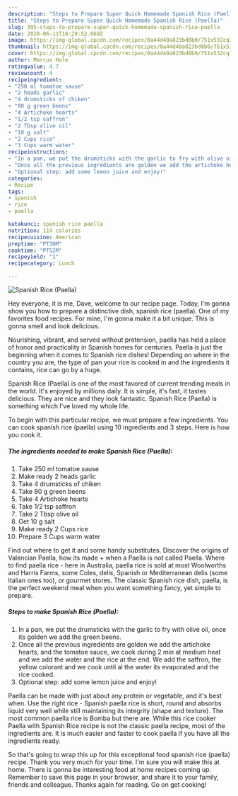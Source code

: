 ```yaml
---
description: "Steps to Prepare Super Quick Homemade Spanish Rice (Paella)"
title: "Steps to Prepare Super Quick Homemade Spanish Rice (Paella)"
slug: 395-steps-to-prepare-super-quick-homemade-spanish-rice-paella
date: 2020-06-11T16:29:52.669Z
image: https://img-global.cpcdn.com/recipes/0a44d40a823bd8b0/751x532cq70/spanish-rice-paella-recipe-main-photo.jpg
thumbnail: https://img-global.cpcdn.com/recipes/0a44d40a823bd8b0/751x532cq70/spanish-rice-paella-recipe-main-photo.jpg
cover: https://img-global.cpcdn.com/recipes/0a44d40a823bd8b0/751x532cq70/spanish-rice-paella-recipe-main-photo.jpg
author: Marcus Hale
ratingvalue: 4.7
reviewcount: 4
recipeingredient:
- "250 ml tomatoe sause"
- "2 heads garlic"
- "4 drumsticks of chiken"
- "80 g green beens"
- "4 Artichoke hearts"
- "1/2 tsp saffron"
- "2 Tbsp olive oil"
- "10 g salt"
- "2 Cups rice"
- "3 Cups warm water"
recipeinstructions:
- "In a pan, we put the drumsticks with the garlic to fry with olive oil, once its golden we add the green beens."
- "Once all the previous ingredients are golden we add the artichoke hearts, and the tomatoe sauce, we cook during 2 min at medium heat and we add the water and the rice at the end. We add the saffron, the yellow colorant and we cook until al the water its evaporated and the rice cooked."
- "Optional step: add some lemon juice and enjoy!"
categories:
- Recipe
tags:
- spanish
- rice
- paella

katakunci: spanish rice paella 
nutrition: 114 calories
recipecuisine: American
preptime: "PT30M"
cooktime: "PT52M"
recipeyield: "1"
recipecategory: Lunch

---
```



![Spanish Rice (Paella)](https://img-global.cpcdn.com/recipes/0a44d40a823bd8b0/751x532cq70/spanish-rice-paella-recipe-main-photo.jpg)

Hey everyone, it is me, Dave, welcome to our recipe page. Today, I'm gonna show you how to prepare a distinctive dish, spanish rice (paella). One of my favorites food recipes. For mine, I'm gonna make it a bit unique. This is gonna smell and look delicious.

Nourishing, vibrant, and served without pretension, paella has held a place of honor and practicality in Spanish homes for centuries. Paella is just the beginning when it comes to Spanish rice dishes! Depending on where in the country you are, the type of pan your rice is cooked in and the ingredients it contains, rice can go by a huge.

Spanish Rice (Paella) is one of the most favored of current trending meals in the world. It's enjoyed by millions daily. It is simple, it's fast, it tastes delicious. They are nice and they look fantastic. Spanish Rice (Paella) is something which I've loved my whole life.


To begin with this particular recipe, we must prepare a few ingredients. You can cook spanish rice (paella) using 10 ingredients and 3 steps. Here is how you cook it.

<!--inarticleads1-->

##### The ingredients needed to make Spanish Rice (Paella):

1. Take 250 ml tomatoe sause
1. Make ready 2 heads garlic
1. Take 4 drumsticks of chiken
1. Take 80 g green beens
1. Take 4 Artichoke hearts
1. Take 1/2 tsp saffron
1. Take 2 Tbsp olive oil
1. Get 10 g salt
1. Make ready 2 Cups rice
1. Prepare 3 Cups warm water


Find out where to get it and some handy substitutes. Discover the origins of Valencian Paella, how its made + when a Paella is not called Paella. Where to find paella rice - here in Australia, paella rice is sold at most Woolworths and Harris Farms, some Coles, delis, Spanish or Mediterranean delis (some Italian ones too), or gourmet stores. The classic Spanish rice dish, paella, is the perfect weekend meal when you want something fancy, yet simple to prepare. 

<!--inarticleads2-->

##### Steps to make Spanish Rice (Paella):

1. In a pan, we put the drumsticks with the garlic to fry with olive oil, once its golden we add the green beens.
1. Once all the previous ingredients are golden we add the artichoke hearts, and the tomatoe sauce, we cook during 2 min at medium heat and we add the water and the rice at the end. We add the saffron, the yellow colorant and we cook until al the water its evaporated and the rice cooked.
1. Optional step: add some lemon juice and enjoy!


Paella can be made with just about any protein or vegetable, and it&#39;s best when. Use the right rice - Spanish paella rice is short, round and absorbs liquid very well while still maintaining its integrity (shape and texture). The most common paella rice is Bomba but there are. While this rice cooker Paella with Spanish Rice recipe is not the classic paella recipe, most of the ingredients are. It is much easier and faster to cook paella if you have all the ingredients ready. 

So that's going to wrap this up for this exceptional food spanish rice (paella) recipe. Thank you very much for your time. I'm sure you will make this at home. There is gonna be interesting food at home recipes coming up. Remember to save this page in your browser, and share it to your family, friends and colleague. Thanks again for reading. Go on get cooking!
